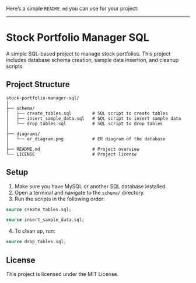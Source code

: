 Here’s a simple `README.md` you can use for your project:

---

# Stock Portfolio Manager SQL

A simple SQL-based project to manage stock portfolios. This project includes database schema creation, sample data insertion, and cleanup scripts.

## Project Structure

```
stock-portfolio-manager-sql/
│
├── schema/
│   ├── create_tables.sql        # SQL script to create tables
│   ├── insert_sample_data.sql   # SQL script to insert sample data
│   └── drop_tables.sql          # SQL script to drop tables
│
├── diagrams/
│   └── er_diagram.png           # ER diagram of the database
│
├── README.md                    # Project overview
└── LICENSE                      # Project license
```

## Setup

1. Make sure you have MySQL or another SQL database installed.
2. Open a terminal and navigate to the `schema/` directory.
3. Run the scripts in the following order:

```sql
source create_tables.sql;

source insert_sample_data.sql;
```

4. To clean up, run:

```sql
source drop_tables.sql;
```

## License

This project is licensed under the MIT License.

